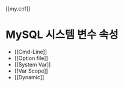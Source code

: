 [[my.cnf]]
# MySQL 시스템 변수 속성
- [[Cmd-Line]]
- [[Option file]]
- [[System Var]]
- [[Var Scope]]
- [[Dynamic]]